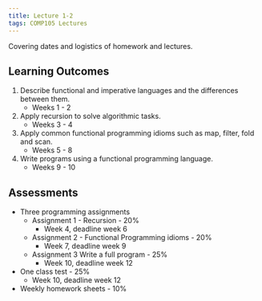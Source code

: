 ```yaml
---
title: Lecture 1-2
tags: COMP105 Lectures
---
```

Covering dates and logistics of homework and lectures.

## Learning Outcomes
1. Describe functional and imperative languages and the differences between them.
	* Weeks 1 - 2
1. Apply recursion to solve algorithmic tasks.
	* Weeks 3 - 4
1. Apply common functional programming idioms such as map, filter, fold and scan.
	* Weeks 5 - 8
1. Write programs using a functional programming language.
	* Weeks 9 - 10
	
## Assessments
* Three programming assignments
	* Assignment 1 - Recursion - 20%
		* Week 4, deadline week 6
	* Assignment 2 - Functional Programming idioms - 20%
		* Week 7, deadline week 9
	* Assignment 3 Write a full program - 25%
		* Week 10, deadline week 12
* One class test - 25%
	* Week 10, deadline week 12
* Weekly homework sheets - 10%
